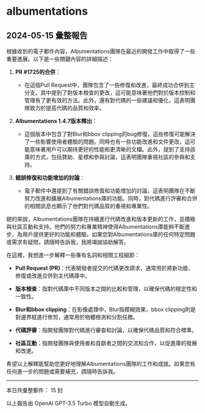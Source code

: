 # albumentations

## 2024-05-15 彙整報告

根據收到的電子郵件內容，Albumentations團隊在最近的開發工作中取得了一些重要進展。以下是一些關鍵內容的詳細描述：



1. **PR #1725的合併**：

   - 在這個Pull Request中，團隊包含了一些修復和改進，最終成功合併到主分支。其中提到了對版本檢查的更改，這可能意味著他們對於版本控制和管理有了更有效的方法。此外，還有對代碼的一些建議和優化，這表明團隊致力於提高代碼的品質和效率。



2. **Albumentations 1.4.7版本釋出**：

   - 這個版本中包含了對Blur和bbox clipping的bug修復，這些修復可能解決了一些影響使用者體驗的問題。同時也有一些功能改進和文件更改，這可能意味著用戶可以期待更好的性能和更清晰的文檔。此外，提到了支持該庫的方式，包括贊助、星標和參與討論，這表明團隊重視社區的參與和支持。



3. **錯誤修復和功能增加的討論**：

   - 電子郵件中還提到了有關錯誤修復和功能增加的討論，這表明團隊在不斷努力改進和擴展Albumentations庫的功能。同時，對代碼進行評審和合併的相關訊息也顯示了他們對代碼品質的重視和專業性。



總的來說，Albumentations團隊在持續進行代碼改進和版本更新的工作，並積極與社區互動和支持。他們的努力和專業精神使得Albumentations庫能夠不斷進步，為用戶提供更好的功能和體驗。如果您對Albumentations庫的任何特定問題或需求有疑問，請隨時告訴我，我將竭誠協助解答。



在這裡，我想進一步解釋一些專有名詞和相關工程細節：

- **Pull Request (PR)**：代表開發者提交的代碼更改請求，通常用於將新功能、修復或改進合併到主代碼庫中。

- **版本檢查**：指對代碼庫中不同版本之間的比較和管理，以確保代碼的穩定性和一致性。

- **Blur和bbox clipping**：在影像處理中，Blur指模糊效果，bbox clipping則是對邊界框進行修剪，通常用於物體檢測和分割任務。

- **代碼評審**：指開發團隊對代碼進行審查和討論，以確保代碼品質和符合標準。

- **社區互動**：指開發團隊與使用者和貢獻者之間的交流和合作，以促進庫的發展和改進。



希望以上解釋能幫助您更好地理解Albumentations團隊的工作和成就。如果您有任何進一步的問題或需要補充，請隨時告訴我。



---



本日共彙整郵件： 15 封



以上報告由 OpenAI GPT-3.5 Turbo 模型自動生成。
